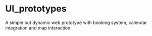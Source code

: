 # UI_prototypes
A simple but dynamic web prototype with booking system, calendar integration and map interaction.
